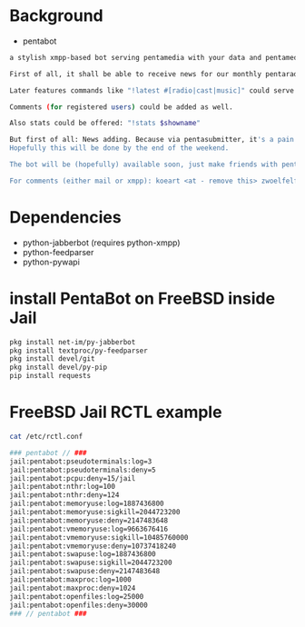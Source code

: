 
Background
==========
* pentabot

```bash
a stylish xmpp-based bot serving pentamedia with your data and pentamedia data for you.

First of all, it shall be able to receive news for our monthly pentaradio show (supposed format: "!add <url> <your text> <#yourtag>").

Later features commands like "!latest #[radio|cast|music]" could serve you with the latest links available.

Comments (for registered users) could be added as well.

Also stats could be offered: "!stats $showname"

But first of all: News adding. Because via pentasubmitter, it's a pain in the arse.
Hopefully this will be done by the end of the weekend.

The bot will be (hopefully) available soon, just make friends with pentabot@hq.c3d2.de

For comments (either mail or xmpp): koeart <at - remove this> zwoelfelf <dot - this too> net.
```

Dependencies
============
* python-jabberbot (requires python-xmpp)
* python-feedparser
* python-pywapi

install PentaBot on FreeBSD inside Jail
=======================================
```bash
pkg install net-im/py-jabberbot
pkg install textproc/py-feedparser
pkg install devel/git
pkg install devel/py-pip
pip install requests
```

FreeBSD Jail RCTL example
=========================
```bash
cat /etc/rctl.conf 

### pentabot // ###
jail:pentabot:pseudoterminals:log=3
jail:pentabot:pseudoterminals:deny=5
jail:pentabot:pcpu:deny=15/jail
jail:pentabot:nthr:log=100
jail:pentabot:nthr:deny=124
jail:pentabot:memoryuse:log=1887436800 
jail:pentabot:memoryuse:sigkill=2044723200
jail:pentabot:memoryuse:deny=2147483648  
jail:pentabot:vmemoryuse:log=9663676416
jail:pentabot:vmemoryuse:sigkill=10485760000
jail:pentabot:vmemoryuse:deny=10737418240
jail:pentabot:swapuse:log=1887436800
jail:pentabot:swapuse:sigkill=2044723200
jail:pentabot:swapuse:deny=2147483648
jail:pentabot:maxproc:log=1000
jail:pentabot:maxproc:deny=1024
jail:pentabot:openfiles:log=25000
jail:pentabot:openfiles:deny=30000
### // pentabot ###
```


